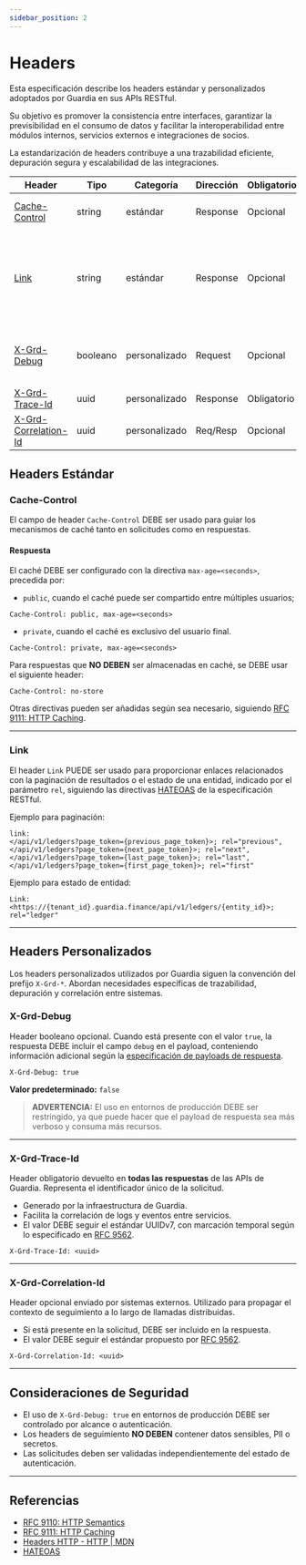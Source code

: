 ```yaml
---
sidebar_position: 2
---
```


# Headers

Esta especificación describe los headers estándar y personalizados adoptados por Guardia en sus APIs RESTful.

Su objetivo es promover la consistencia entre interfaces, garantizar la previsibilidad en el consumo de datos y facilitar la interoperabilidad entre módulos internos, servicios externos e integraciones de socios.

La estandarización de headers contribuye a una trazabilidad eficiente, depuración segura y escalabilidad de las integraciones.

| Header                  | Tipo     | Categoría | Dirección | Obligatorio | Propósito                                 |
|-------------------------|----------|-----------|-----------|-------------|--------------------------------------------|
| [Cache-Control](#cache-control)           | string   | estándar  | Response  | Opcional    | Directivas de control de caché.            |
| [Link](#link)             | string   | estándar  | Response  | Opcional    | Links referente a paginação de resultados ou estado de una entidad. |
| [X-Grd-Debug](#x-grd-debug)             | booleano | personalizado | Request   | Opcional    | Habilita el retorno de información de depuración.     |
| [X-Grd-Trace-Id](#x-grd-trace-id)          | uuid     | personalizado | Response  | Obligatorio | Trazabilidad interna.                   |
| [X-Grd-Correlation-Id](#x-grd-correlation-id)    | uuid     | personalizado | Req/Resp  | Opcional    | Propagación de contexto externo.            |

## Headers Estándar

### Cache-Control

El campo de header `Cache-Control` DEBE ser usado para guiar los mecanismos de caché tanto en solicitudes como en respuestas.

#### Respuesta

El caché DEBE ser configurado con la directiva `max-age=<seconds>`, precedida por:

- `public`, cuando el caché puede ser compartido entre múltiples usuarios;

```http
Cache-Control: public, max-age=<seconds>
```

- `private`, cuando el caché es exclusivo del usuario final.

```http
Cache-Control: private, max-age=<seconds>
```

Para respuestas que **NO DEBEN** ser almacenadas en caché, se DEBE usar el siguiente header:

```http
Cache-Control: no-store
```

Otras directivas pueden ser añadidas según sea necesario, siguiendo [RFC 9111: HTTP Caching](https://datatracker.ietf.org/doc/html/rfc9111#section-5.2).

---

### Link

El header `Link` PUEDE ser usado para proporcionar enlaces relacionados con la paginación de resultados o el estado de una entidad, indicado por el parámetro `rel`, siguiendo las directivas [HATEOAS](https://restfulapi.net/hateoas) de la especificación RESTful.

Ejemplo para paginación:

```http
link:
</api/v1/ledgers?page_token={previous_page_token}>; rel="previous",
</api/v1/ledgers?page_token={next_page_token}>; rel="next",
</api/v1/ledgers?page_token={last_page_token}>; rel="last",
</api/v1/ledgers?page_token={first_page_token}>; rel="first"
```

Ejemplo para estado de entidad:

```http
Link: <https://{tenant_id}.guardia.finance/api/v1/ledgers/{entity_id}>; rel="ledger"
```

---

## Headers Personalizados

Los headers personalizados utilizados por Guardia siguen la convención del prefijo `X-Grd-*`. Abordan necesidades específicas de trazabilidad, depuración y correlación entre sistemas.

### X-Grd-Debug

Header booleano opcional. Cuando está presente con el valor `true`, la respuesta DEBE incluir el campo `debug` en el payload, conteniendo información adicional según la [especificación de payloads de respuesta](./http-response-payloads.md#debug).

```http
X-Grd-Debug: true
```

**Valor predeterminado:** `false`

> **ADVERTENCIA:**
> El uso en entornos de producción DEBE ser restringido, ya que puede hacer que el payload de respuesta sea más verboso y consuma más recursos.

---

### X-Grd-Trace-Id

Header obligatorio devuelto en **todas las respuestas** de las APIs de Guardia. Representa el identificador único de la solicitud.

- Generado por la infraestructura de Guardia.
- Facilita la correlación de logs y eventos entre servicios.
- El valor DEBE seguir el estándar UUIDv7, con marcación temporal según lo especificado en [RFC 9562](https://datatracker.ietf.org/doc/html/rfc9562#name-uuid-version-7).

```http
X-Grd-Trace-Id: <uuid>
```

---

### X-Grd-Correlation-Id

Header opcional enviado por sistemas externos. Utilizado para propagar el contexto de seguimiento a lo largo de llamadas distribuidas.

- Si está presente en la solicitud, DEBE ser incluido en la respuesta.
- El valor DEBE seguir el estándar propuesto por [RFC 9562](https://datatracker.ietf.org/doc/html/rfc9562).

```http
X-Grd-Correlation-Id: <uuid>
```

---

## Consideraciones de Seguridad

- El uso de `X-Grd-Debug: true` en entornos de producción DEBE ser controlado por alcance o autenticación.
- Los headers de seguimiento **NO DEBEN** contener datos sensibles, PII o secretos.
- Las solicitudes deben ser validadas independientemente del estado de autenticación.

---

## Referencias

- [RFC 9110: HTTP Semantics](https://datatracker.ietf.org/doc/html/rfc9110)
- [RFC 9111: HTTP Caching](https://datatracker.ietf.org/doc/html/rfc9111)
- [Headers HTTP - HTTP | MDN](https://developer.mozilla.org/es/docs/Web/HTTP/Headers)
- [HATEOAS](https://restfulapi.net/hateoas)
